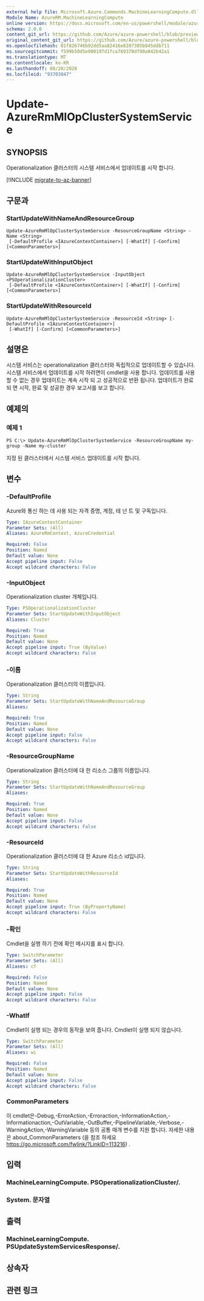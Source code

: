 ```yaml
---
external help file: Microsoft.Azure.Commands.MachineLearningCompute.dll-Help.xml
Module Name: AzureRM.MachineLearningCompute
online version: https://docs.microsoft.com/en-us/powershell/module/azurerm.machinelearningcompute/update-azurermmlopclustersystemservice
schema: 2.0.0
content_git_url: https://github.com/Azure/azure-powershell/blob/preview/src/ResourceManager/MachineLearningCompute/Commands.MachineLearningCompute/help/Update-AzureRmMlOpClusterSystemService.md
original_content_git_url: https://github.com/Azure/azure-powershell/blob/preview/src/ResourceManager/MachineLearningCompute/Commands.MachineLearningCompute/help/Update-AzureRmMlOpClusterSystemService.md
ms.openlocfilehash: 01f826746b92dd5aa82416e8207305b945ddb711
ms.sourcegitcommit: f599b50d5e980197d1fca769378df90a842b42a1
ms.translationtype: MT
ms.contentlocale: ko-KR
ms.lasthandoff: 08/20/2020
ms.locfileid: "93703047"
---
```

# Update-AzureRmMlOpClusterSystemService

## SYNOPSIS
Operationalization 클러스터의 시스템 서비스에서 업데이트를 시작 합니다.

[!INCLUDE [migrate-to-az-banner](../../includes/migrate-to-az-banner.md)]

## 구문과

### StartUpdateWithNameAndResourceGroup
```
Update-AzureRmMlOpClusterSystemService -ResourceGroupName <String> -Name <String>
 [-DefaultProfile <IAzureContextContainer>] [-WhatIf] [-Confirm] [<CommonParameters>]
```

### StartUpdateWithInputObject
```
Update-AzureRmMlOpClusterSystemService -InputObject <PSOperationalizationCluster>
 [-DefaultProfile <IAzureContextContainer>] [-WhatIf] [-Confirm] [<CommonParameters>]
```

### StartUpdateWithResourceId
```
Update-AzureRmMlOpClusterSystemService -ResourceId <String> [-DefaultProfile <IAzureContextContainer>]
 [-WhatIf] [-Confirm] [<CommonParameters>]
```

## 설명은
시스템 서비스는 operationalization 클러스터와 독립적으로 업데이트할 수 있습니다. 시스템 서비스에서 업데이트를 시작 하려면이 cmdlet을 사용 합니다. 업데이트를 사용할 수 없는 경우 업데이트는 계속 시작 되 고 성공적으로 반환 됩니다. 업데이트가 완료 되 면 시작, 완료 및 성공한 경우 보고서를 보고 합니다.

## 예제의

### 예제 1
```
PS C:\> Update-AzureRmMlOpClusterSystemService -ResourceGroupName my-group -Name my-cluster
```

지정 된 클러스터에서 시스템 서비스 업데이트를 시작 합니다. 

## 변수

### -DefaultProfile
Azure와 통신 하는 데 사용 되는 자격 증명, 계정, 테 넌 트 및 구독입니다.

```yaml
Type: IAzureContextContainer
Parameter Sets: (All)
Aliases: AzureRmContext, AzureCredential

Required: False
Position: Named
Default value: None
Accept pipeline input: False
Accept wildcard characters: False
```

### -InputObject
Operationalization cluster 개체입니다.

```yaml
Type: PSOperationalizationCluster
Parameter Sets: StartUpdateWithInputObject
Aliases: Cluster

Required: True
Position: Named
Default value: None
Accept pipeline input: True (ByValue)
Accept wildcard characters: False
```

### -이름
Operationalization 클러스터의 이름입니다.

```yaml
Type: String
Parameter Sets: StartUpdateWithNameAndResourceGroup
Aliases: 

Required: True
Position: Named
Default value: None
Accept pipeline input: False
Accept wildcard characters: False
```

### -ResourceGroupName
Operationalization 클러스터에 대 한 리소스 그룹의 이름입니다.

```yaml
Type: String
Parameter Sets: StartUpdateWithNameAndResourceGroup
Aliases: 

Required: True
Position: Named
Default value: None
Accept pipeline input: False
Accept wildcard characters: False
```

### -ResourceId
Operationalization 클러스터에 대 한 Azure 리소스 id입니다.

```yaml
Type: String
Parameter Sets: StartUpdateWithResourceId
Aliases: 

Required: True
Position: Named
Default value: None
Accept pipeline input: True (ByPropertyName)
Accept wildcard characters: False
```

### -확인
Cmdlet을 실행 하기 전에 확인 메시지를 표시 합니다.

```yaml
Type: SwitchParameter
Parameter Sets: (All)
Aliases: cf

Required: False
Position: Named
Default value: None
Accept pipeline input: False
Accept wildcard characters: False
```

### -WhatIf
Cmdlet이 실행 되는 경우의 동작을 보여 줍니다.
Cmdlet이 실행 되지 않습니다.

```yaml
Type: SwitchParameter
Parameter Sets: (All)
Aliases: wi

Required: False
Position: Named
Default value: None
Accept pipeline input: False
Accept wildcard characters: False
```

### CommonParameters
이 cmdlet은-Debug,-ErrorAction,-Erroraction,-InformationAction,-Informationaction,-OutVariable,-OutBuffer,-PipelineVariable,-Verbose,-WarningAction,-WarningVariable 등의 공통 매개 변수를 지원 합니다. 자세한 내용은 about_CommonParameters (을 참조 하세요 https://go.microsoft.com/fwlink/?LinkID=113216) .

## 입력

### MachineLearningCompute. PSOperationalizationCluster/.

### System. 문자열

## 출력

### MachineLearningCompute. PSUpdateSystemServicesResponse/.

## 상속자

## 관련 링크


